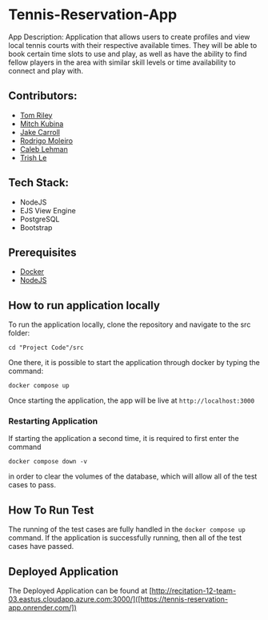 # Tennis-Reservation-App
App Description: 
Application that allows users to create profiles and view local tennis courts with their respective available times. They will be able to book certain time slots to use and play, as well as have the ability to find fellow players in the area with similar skill levels or time availability to connect and play with. 

## Contributors:  
 - [Tom Riley](https://github.com/thomasriley0)
 - [Mitch Kubina](https://github.com/MitchKubina)
 - [Jake Carroll](https://github.com/jaca8185)
 - [Rodrigo Moleiro](https://github.com/moliche)
 - [Caleb Lehman](https://github.com/CalebLehman16)
 - [Trish Le](https://github.com/trle5720)

## Tech Stack:
 - NodeJS
 - EJS View Engine
 - PostgreSQL
 - Bootstrap

## Prerequisites
 - [Docker](https://www.docker.com/products/docker-desktop/)
 - [NodeJS](https://nodejs.org/en/)
## How to run application locally
To run the application locally, clone the repository and navigate to the src folder:
``` 
cd "Project Code"/src
```
One there, it is possible to start the application through docker by typing the command:
```
docker compose up
```
Once starting the application, the app will be live at `http://localhost:3000` 
### Restarting Application
If starting the application a second time, it is required to first enter the command
```
docker compose down -v
```
in order to clear the volumes of the database, which will allow all of the test cases to pass.
## How To Run Test
The running of the test cases are fully handled in the `docker compose up` command. 
If the application is successfully running, then all of the test cases have passed.
## Deployed Application
The Deployed Application can be found at [http://recitation-12-team-03.eastus.cloudapp.azure.com:3000/]([https://tennis-reservation-app.onrender.com/])

